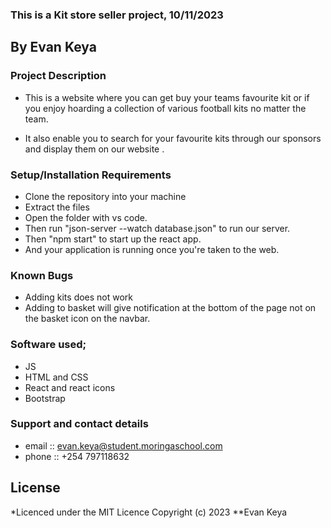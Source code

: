 ### This is a Kit store seller project, 10/11/2023
## By Evan Keya

### Project Description

- This is a website where you can get buy your teams favourite kit or if you enjoy hoarding a collection of various football kits no matter the team.

- It also enable you to search for your favourite kits through our sponsors and display them on our website .


### Setup/Installation Requirements

- Clone the repository into your machine 
- Extract the files
- Open the folder with vs code.
- Then run "json-server --watch database.json" to run our server.
- Then "npm start" to start up the react app.
- And your application is running once you're taken to the web.

### Known Bugs
- Adding kits does not work
- Adding to basket will give notification at the bottom of the page not on the basket icon on the navbar.

### Software used;
- JS
- HTML and CSS
- React and react icons
- Bootstrap

### Support and contact details
- email :: evan.keya@student.moringaschool.com
- phone :: +254 797118632

## License
*Licenced under the MIT Licence Copyright (c) 2023 **Evan Keya